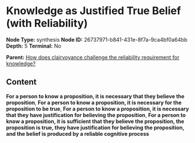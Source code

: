 # Knowledge as Justified True Belief (with Reliability)

**Node Type:** synthesis
**Node ID:** 26737971-b841-431e-8f7a-9ca4bf0a64bb
**Depth:** 5
**Terminal:** No

**Parent:** [How does clairvoyance challenge the reliability requirement for knowledge?](how-does-clairvoyance-challenge-the-reliability-requirement-for-knowledge-antithesis-d0d2dd9e-33f2-4132-b237-99ccf54e2650.md)

## Content

**For a person to know a proposition, it is necessary that they believe the proposition**, **For a person to know a proposition, it is necessary for the proposition to be true**, **For a person to know a proposition, it is necessary that they have justification for believing the proposition**, **For a person to know a proposition, it is sufficient that they believe the proposition, the proposition is true, they have justification for believing the proposition, and the belief is produced by a reliable cognitive process**
